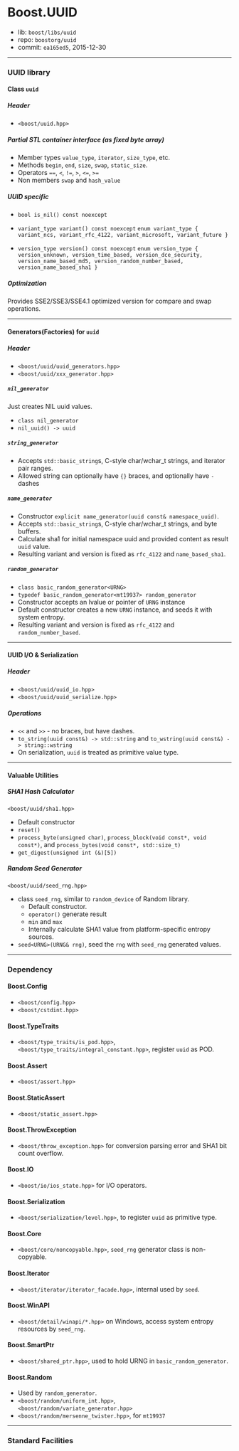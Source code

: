 # Boost.UUID

* lib: `boost/libs/uuid`
* repo: `boostorg/uuid`
* commit: `ea165ed5`, 2015-12-30

------
### UUID library

#### Class `uuid`

##### Header

* `<boost/uuid.hpp>`

##### Partial STL container interface (as fixed byte array)

* Member types `value_type`, `iterator`, `size_type`, etc.
* Methods `begin`, `end`, `size`, `swap`, `static_size`.
* Operators `==`, `<`, `!=`, `>`, `<=`, `>=`
* Non members `swap` and `hash_value`

##### UUID specific

* `bool is_nil() const noexcept`

* `variant_type variant() const noexcept`
  `enum variant_type { variant_ncs, variant_rfc_4122, variant_microsoft, variant_future }`

* `version_type version() const noexcept`
  `enum version_type { version_unknown, version_time_based, version_dce_security,
    version_name_based_md5, version_random_number_based, version_name_based_sha1 }`

##### Optimization

Provides SSE2/SSE3/SSE4.1 optimized version for compare and swap operations.

------
#### Generators(Factories) for `uuid`

##### Header

* `<boost/uuid/uuid_generators.hpp>`
* `<boost/uuid/xxx_generator.hpp>`

##### `nil_generator`

Just creates NIL uuid values.

* `class nil_generator`
* `nil_uuid() -> uuid`

##### `string_generator`

* Accepts `std::basic_string`s, C-style char/wchar_t strings, and iterator pair ranges.
* Allowed string can optionally have `{}` braces, and optionally have `-` dashes

##### `name_generator`

* Constructor `explicit name_generator(uuid const& namespace_uuid)`.
* Accepts `std::basic_string`s, C-style char/wchar_t strings, and byte buffers.
* Calculate sha1 for initial namespace uuid and provided content as result `uuid` value.
* Resulting variant and version is fixed as `rfc_4122` and `name_based_sha1`.

##### `random_generator`

* `class basic_random_generator<URNG>`
* `typedef basic_random_generator<mt19937> random_generator`
* Constructor accepts an lvalue or pointer of `URNG` instance
* Default constructor creates a new `URNG` instance, and seeds it with system entropy.
* Resulting variant and version is fixed as `rfc_4122` and `random_number_based`.

------
#### UUID I/O & Serialization

##### Header

* `<boost/uuid/uuid_io.hpp>`
* `<boost/uuid/uuid_serialize.hpp>`

##### Operations

* `<<` and `>>` - no braces, but have dashes.
* `to_string(uuid const&) -> std::string` and `to_wstring(uuid const&) -> string::wstring`
* On serialization, `uuid` is treated as primitive value type.

------
#### Valuable Utilities

##### SHA1 Hash Calculator

`<boost/uuid/sha1.hpp>`

* Default constructor
* `reset()`
* `process_byte(unsigned char)`, `process_block(void const*, void const*)`, and
  `process_bytes(void const*, std::size_t)`
* `get_digest(unsigned int (&)[5])`

##### Random Seed Generator

`<boost/uuid/seed_rng.hpp>`

* class `seed_rng`, similar to `random_device` of Random library.
  * Default constructor.
  * `operator()` generate result
  * `min` and `max`
  * Internally calculate SHA1 value from platform-specific entropy sources.
* `seed<URNG>(URNG& rng)`, seed the `rng` with `seed_rng` generated values.

------
### Dependency

#### Boost.Config

* `<boost/config.hpp>`
* `<boost/cstdint.hpp>`

#### Boost.TypeTraits

* `<boost/type_traits/is_pod.hpp>`, `<boost/type_traits/integral_constant.hpp>`, register `uuid` as POD.

#### Boost.Assert

* `<boost/assert.hpp>`

#### Boost.StaticAssert

* `<boost/static_assert.hpp>`

#### Boost.ThrowException

* `<boost/throw_exception.hpp>` for conversion parsing error and SHA1 bit count overflow.

#### Boost.IO

* `<boost/io/ios_state.hpp>` for I/O operators.

#### Boost.Serialization

* `<boost/serialization/level.hpp>`, to register `uuid` as primitive type.

#### Boost.Core

* `<boost/core/noncopyable.hpp>`, `seed_rng` generator class is non-copyable.

#### Boost.Iterator

* `<boost/iterator/iterator_facade.hpp>`, internal used by `seed`.

#### Boost.WinAPI

* `<boost/detail/winapi/*.hpp>` on Windows, access system entropy resources by `seed_rng`.

#### Boost.SmartPtr

* `<boost/shared_ptr.hpp>`, used to hold URNG in `basic_random_generator`.

#### Boost.Random

* Used by `random_generator`.
* `<boost/random/uniform_int.hpp>`, `<boost/random/variate_generator.hpp>`
* `<boost/random/mersenne_twister.hpp>`, for `mt19937`

------
### Standard Facilities

